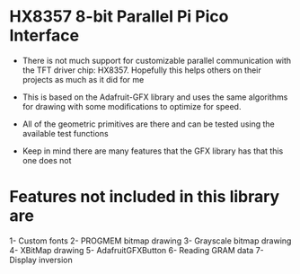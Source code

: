 # HX8357 8-bit Parallel Pi Pico Interface

- There is not much support for customizable parallel communication with the 
TFT driver chip: HX8357. Hopefully this helps others on their projects as
much as it did for me

- This is based on the Adafruit-GFX library and uses the same algorithms for
drawing with some modifications to optimize for speed.

- All of the geometric primitives are there and can be tested using the available
test functions

- Keep in mind there are many features that the GFX library has that this one 
does not




# Features not included in this library are
1- Custom fonts
2- PROGMEM bitmap drawing
3- Grayscale bitmap drawing
4- XBitMap drawing
5- AdafruitGFXButton
6- Reading GRAM data
7- Display inversion